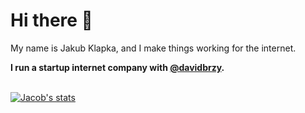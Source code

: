 <h1>Hi there 👋</h1>
<p>My name is Jakub Klapka, and I make things working for the internet.</p>
<b>I run a startup internet company with <a href="https://github.com/davidbrzy" target="_blank">@davidbrzy</a>.</b>
<br><br>


[![Jacob's stats](https://github-readme-stats.vercel.app/api?username=jakubklapka)](https://github.com/anuraghazra/github-readme-stats)
</body>
